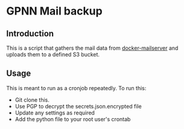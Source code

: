 # GPNN Mail backup

## Introduction
This is a script that gathers the mail data from [docker-mailserver](https://github.com/tomav/docker-mailserver) and uploads them to a defined S3 bucket.

## Usage
This is meant to run as a cronjob repeatedly.
To run this:
* Git clone this.
* Use PGP to decrypt the secrets.json.encrypted file
* Update any settings as required
* Add the python file to your root user's crontab
